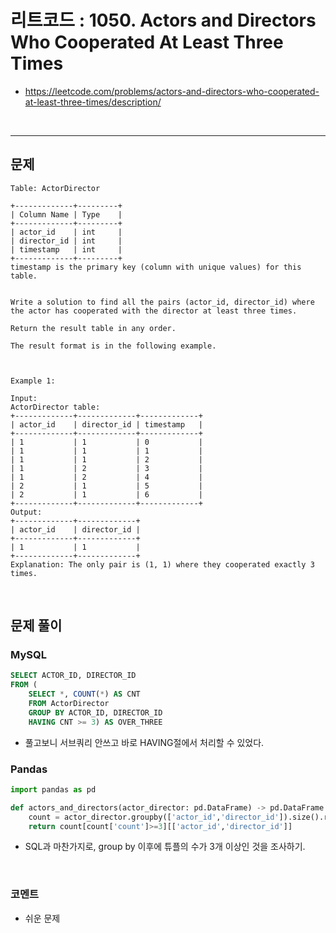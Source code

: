 # 리트코드 : 1050. Actors and Directors Who Cooperated At Least Three Times
* https://leetcode.com/problems/actors-and-directors-who-cooperated-at-least-three-times/description/
<br>

---

## 문제
```text
Table: ActorDirector

+-------------+---------+
| Column Name | Type    |
+-------------+---------+
| actor_id    | int     |
| director_id | int     |
| timestamp   | int     |
+-------------+---------+
timestamp is the primary key (column with unique values) for this table.
 

Write a solution to find all the pairs (actor_id, director_id) where the actor has cooperated with the director at least three times.

Return the result table in any order.

The result format is in the following example.

 

Example 1:

Input: 
ActorDirector table:
+-------------+-------------+-------------+
| actor_id    | director_id | timestamp   |
+-------------+-------------+-------------+
| 1           | 1           | 0           |
| 1           | 1           | 1           |
| 1           | 1           | 2           |
| 1           | 2           | 3           |
| 1           | 2           | 4           |
| 2           | 1           | 5           |
| 2           | 1           | 6           |
+-------------+-------------+-------------+
Output: 
+-------------+-------------+
| actor_id    | director_id |
+-------------+-------------+
| 1           | 1           |
+-------------+-------------+
Explanation: The only pair is (1, 1) where they cooperated exactly 3 times.
```

<br>

## 문제 풀이

### **MySQL**
```SQL
SELECT ACTOR_ID, DIRECTOR_ID
FROM (
    SELECT *, COUNT(*) AS CNT
    FROM ActorDirector
    GROUP BY ACTOR_ID, DIRECTOR_ID
    HAVING CNT >= 3) AS OVER_THREE
```

* 풀고보니 서브쿼리 안쓰고 바로 HAVING절에서 처리할 수 있었다.
  
### **Pandas**
```python
import pandas as pd

def actors_and_directors(actor_director: pd.DataFrame) -> pd.DataFrame:
    count = actor_director.groupby(['actor_id','director_id']).size().reset_index(name='count')
    return count[count['count']>=3][['actor_id','director_id']]
```

* SQL과 마찬가지로, group by 이후에 튜플의 수가 3개 이상인 것을 조사하기.
  
<br>

### **코멘트**
* 쉬운 문제
